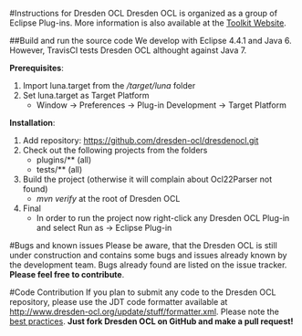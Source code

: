 #Instructions for Dresden OCL
Dresden OCL is organized as a group of Eclipse Plug-ins.
More information is also available at the [Toolkit Website](http://dresden-ocl.org/).

##Build and run the source code
We develop with Eclipse 4.4.1 and Java 6. However, TravisCI tests Dresden OCL althought against Java 7.

__Prerequisites__:

1. Import luna.target from the */target/luna* folder
2. Set luna.target as Target Platform
	* Window -> Preferences -> Plug-in Development -> Target Platform

__Installation__:

1. Add repository: https://github.com/dresden-ocl/dresdenocl.git
2. Check out the following projects from the folders
	* plugins/** (all)
	* tests/** (all)
3. Build the project (otherwise it will complain about Ocl22Parser not found)
	* *mvn verify* at the root of Dresden OCL
4. Final
	* In order to run the project now right-click any Dresden OCL Plug-in and select
	  	Run as -> Eclipse Plug-in 

#Bugs and known issues
Please be aware, that the Dresden OCL is still under construction and 
contains some bugs and issues already known by the development team. 
Bugs already found are listed on the issue tracker. **Please feel free to contribute**.

#Code Contribution
If you plan to submit any code to the Dresden OCL repository, please use the JDT code
formatter available at http://www.dresden-ocl.org/update/stuff/formatter.xml.
Please note the [best practices](http://st.inf.tu-dresden.de/stwiki/index.php/OCL:Best_Practices).
**Just fork Dresden OCL on GitHub and make a pull request!**

